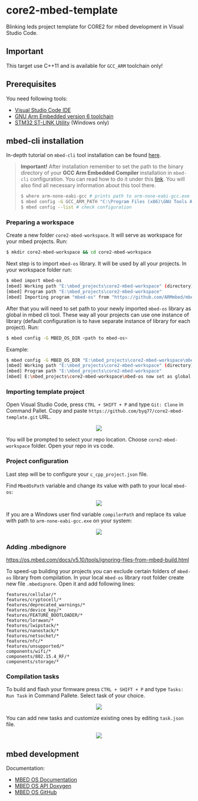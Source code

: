 # core2-mbed-template
Blinking leds project template for CORE2 for mbed development in Visual Studio Code.

## Important
This target use C++11 and is available for `GCC_ARM` toolchain only!

## Prerequisites
You need following tools:
* [Visual Studio Code IDE](https://code.visualstudio.com/)
* [GNU Arm Embedded version 6 toolchain](https://developer.arm.com/open-source/gnu-toolchain/gnu-rm/downloads)
* [STM32 ST-LINK Utility](https://www.st.com/en/development-tools/stsw-link004.html) (Windows only)
## mbed-cli installation
In-depth tutorial on `mbed-cli` tool installation can be found [here](https://os.mbed.com/docs/v5.10/tools/installation-and-setup.html). 

> **Important!**
> After installation remember to set the path to the binary directory of your **GCC Arm Embedded Compiler** installation in `mbed-cli` configuration. You can read how to do it under this [link](https://os.mbed.com/docs/v5.10/tools/configuring-mbed-cli.html#through-mbed-cli-configuration). You will also find all necessary information about this tool there.
>```bash
>$ where arm-none-eabi-gcc # prints path to arm-none-eabi-gcc.exe if in PATH
>$ mbed config -G GCC_ARM_PATH "C:\Program Files (x86)\GNU Tools ARM Embedded\6 2017-q2-update\bin" # configure path for mbed-cli
>$ mbed config --list # check configuration
>```

### Preparing a workspace
Create a new folder `core2-mbed-workspace`. It will serve as workspace for your mbed projects.  Run:

```bash
$ mkdir core2-mbed-workspace && cd core2-mbed-workspace
```
Next step is to import `mbed-os` library. It will be used by all your projects. In your workspace folder run:

```bash
$ mbed import mbed-os
[mbed] Working path "E:\mbed_projects\core2-mbed-workspace" (directory)
[mbed] Program path "E:\mbed_projects\core2-mbed-workspace"
[mbed] Importing program "mbed-os" from "https://github.com/ARMmbed/mbed-os" at latest revision in the current branch
```

After that you will need to set path to your newly imported `mbed-os` library as global in mbed cli tool. These way all your projects can use one instance of library (default configuration is to have separate instance of library for each project). Run:

```bash
$ mbed config -G MBED_OS_DIR <path to mbed-os>
```

Example:

```bash
$ mbed config -G MBED_OS_DIR "E:\mbed_projects\core2-mbed-workspace\mbed-os"
[mbed] Working path "E:\mbed_projects\core2-mbed-workspace" (directory)
[mbed] Program path "E:\mbed_projects\core2-mbed-workspace"
[mbed] E:\mbed_projects\core2-mbed-workspace\mbed-os now set as global MBED_OS_DIR
```

### Importing template project

Open Visual Studio Code, press `CTRL + SHIFT + P` and type `Git: Clone` in Command Pallet. Copy and paste `https://github.com/byq77/core2-mbed-template.git` URL.

<p align="center"><img src="https://user-images.githubusercontent.com/28567623/48676115-53336680-eb62-11e8-9059-4aeb8d8096b6.png" /></p>

You will be prompted to select your repo location. Choose `core2-mbed-workspace` folder. Open your repo in vs code.

### Project configuration

Last step will be to configure your `c_cpp_project.json` file. 

Find `MbedOsPath` variable and change its value with path to your local `mbed-os`: 

<p align="center"><img src="https://user-images.githubusercontent.com/28567623/48676206-d30e0080-eb63-11e8-9030-4f339a5eb634.png" /></p>

If you are a Windows user find variable `compilerPath` and replace its value with path to `arm-none-eabi-gcc.exe` on your system:

<p align="center"><img src="https://user-images.githubusercontent.com/28567623/48676215-f89b0a00-eb63-11e8-9fb3-be5cf287dd75.png"></center></p>

### Adding .mbedignore
https://os.mbed.com/docs/v5.10/tools/ignoring-files-from-mbed-build.html

To speed-up building your projects you can exclude certain folders of `mbed-os` library from compilation. In your local `mbed-os` library root folder create new file `.mbedignore`. Open it and add following lines:

```
features/cellular/*
features/cryptocell/*
features/deprecated_warnings/*
features/device_key/*
features/FEATURE_BOOTLOADER/*
features/lorawan/*
features/lwipstack/*
features/nanostack/*
features/netsocket/*
features/nfc/*
features/unsupported/*
components/wifi/*
components/802.15.4_RF/*
components/storage/*
```

### Compilation tasks

To build and flash your firmware press `CTRL + SHIFT + P` and type `Tasks: Run Task` in Command Pallete. Select task of your choice. 

<p align="center"><img src="https://user-images.githubusercontent.com/28567623/48676405-cfc84400-eb66-11e8-9120-88a57175c9f7.png" /></p>

You can add new tasks and customize existing ones by editing `task.json` file. 

<p align="center"><img src="https://user-images.githubusercontent.com/28567623/48676429-33eb0800-eb67-11e8-9409-4820eaec1691.png" /></p>


## mbed development

Documentation:
* [MBED OS Documentation](https://os.mbed.com/docs/v5.10/)
* [MBED OS API Doxygen](https://os.mbed.com/docs/v5.10/mbed-os-api-doxy/modules.html)
* [MBED OS GitHub](https://github.com/byq77/core2-mbed-template)
